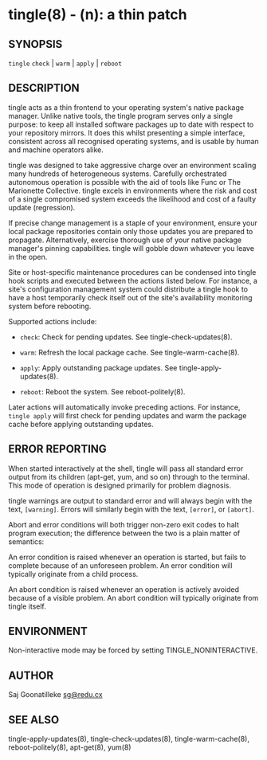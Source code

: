 tingle(8) - (n): a thin patch
=============================

## SYNOPSIS

`tingle` `check` | `warm` | `apply` | `reboot`

## DESCRIPTION

tingle acts as a thin frontend to your operating system's native package 
manager.  Unlike native tools, the tingle program serves only a single 
purpose:  to keep all installed software packages up to date with 
respect to your repository mirrors.  It does this whilst presenting a 
simple interface, consistent across all recognised operating systems, 
and is usable by human and machine operators alike.

tingle was designed to take aggressive charge over an environment 
scaling many hundreds of heterogeneous systems.  Carefully 
orchestrated autonomous operation is possible with the aid of tools 
like Func or The Marionette Collective.  tingle excels in 
environments where the risk and cost of a single compromised system 
exceeds the likelihood and cost of a faulty update (regression).

If precise change management is a staple of your environment, ensure 
your local package repositories contain only those updates you are 
prepared to propagate.  Alternatively, exercise thorough use of your 
native package manager's pinning capabilities.  tingle will gobble down 
whatever you leave in the open.

Site or host-specific maintenance procedures can be condensed into 
tingle hook scripts and executed between the actions listed below.  For 
instance, a site's configuration management system could distribute a 
tingle hook to have a host temporarily check itself out of the site's 
availability monitoring system before rebooting.

Supported actions include:

* `check`:
  Check for pending updates.  See tingle-check-updates(8).

* `warm`:
  Refresh the local package cache.  See tingle-warm-cache(8).

* `apply`:
  Apply outstanding package updates.  See tingle-apply-updates(8).

* `reboot`:
  Reboot the system.  See reboot-politely(8).

Later actions will automatically invoke preceding actions.  For 
instance, `tingle apply` will first check for pending updates and warm 
the package cache before applying outstanding updates.

## ERROR REPORTING

When started interactively at the shell, tingle will pass all standard 
error output from its children (apt-get, yum, and so on) through to the 
terminal.  This mode of operation is designed primarily for problem 
diagnosis.

tingle warnings are output to standard error and will always begin with 
the text, `[warning]`.  Errors will similarly begin with the text, 
`[error]`, or `[abort]`.

Abort and error conditions will both trigger non-zero exit codes to halt 
program execution; the difference between the two is a plain matter of 
semantics:

An error condition is raised whenever an operation is started, but fails 
to complete because of an unforeseen problem.  An error condition will 
typically originate from a child process.

An abort condition is raised whenever an operation is actively avoided 
because of a visible problem.  An abort condition will typically 
originate from tingle itself.

## ENVIRONMENT

Non-interactive mode may be forced by setting TINGLE_NONINTERACTIVE.

## AUTHOR

Saj Goonatilleke <sg@redu.cx>

## SEE ALSO

tingle-apply-updates(8), tingle-check-updates(8), tingle-warm-cache(8), 
reboot-politely(8), apt-get(8), yum(8)
